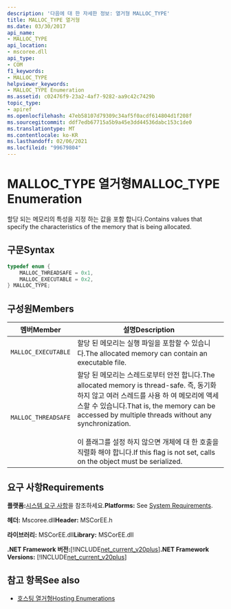 ```yaml
---
description: '다음에 대 한 자세한 정보: 열거형 MALLOC_TYPE'
title: MALLOC_TYPE 열거형
ms.date: 03/30/2017
api_name:
- MALLOC_TYPE
api_location:
- mscoree.dll
api_type:
- COM
f1_keywords:
- MALLOC_TYPE
helpviewer_keywords:
- MALLOC_TYPE Enumeration
ms.assetid: c02476f9-23a2-4af7-9282-aa9c42c7429b
topic_type:
- apiref
ms.openlocfilehash: 47eb58107d79309c34af5f0acdf614804d1f208f
ms.sourcegitcommit: ddf7edb67715a5b9a45e3dd44536dabc153c1de0
ms.translationtype: MT
ms.contentlocale: ko-KR
ms.lasthandoff: 02/06/2021
ms.locfileid: "99679804"
---
```

# <a name="malloc_type-enumeration"></a><span data-ttu-id="2d993-103">MALLOC_TYPE 열거형</span><span class="sxs-lookup"><span data-stu-id="2d993-103">MALLOC_TYPE Enumeration</span></span>

<span data-ttu-id="2d993-104">할당 되는 메모리의 특성을 지정 하는 값을 포함 합니다.</span><span class="sxs-lookup"><span data-stu-id="2d993-104">Contains values that specify the characteristics of the memory that is being allocated.</span></span>  
  
## <a name="syntax"></a><span data-ttu-id="2d993-105">구문</span><span class="sxs-lookup"><span data-stu-id="2d993-105">Syntax</span></span>  
  
```cpp  
typedef enum {  
    MALLOC_THREADSAFE = 0x1,  
    MALLOC_EXECUTABLE = 0x2,  
} MALLOC_TYPE;  
```  
  
## <a name="members"></a><span data-ttu-id="2d993-106">구성원</span><span class="sxs-lookup"><span data-stu-id="2d993-106">Members</span></span>  
  
|<span data-ttu-id="2d993-107">멤버</span><span class="sxs-lookup"><span data-stu-id="2d993-107">Member</span></span>|<span data-ttu-id="2d993-108">설명</span><span class="sxs-lookup"><span data-stu-id="2d993-108">Description</span></span>|  
|------------|-----------------|  
|`MALLOC_EXECUTABLE`|<span data-ttu-id="2d993-109">할당 된 메모리는 실행 파일을 포함할 수 있습니다.</span><span class="sxs-lookup"><span data-stu-id="2d993-109">The allocated memory can contain an executable file.</span></span>|  
|`MALLOC_THREADSAFE`|<span data-ttu-id="2d993-110">할당 된 메모리는 스레드로부터 안전 합니다.</span><span class="sxs-lookup"><span data-stu-id="2d993-110">The allocated memory is thread-safe.</span></span> <span data-ttu-id="2d993-111">즉, 동기화 하지 않고 여러 스레드를 사용 하 여 메모리에 액세스할 수 있습니다.</span><span class="sxs-lookup"><span data-stu-id="2d993-111">That is, the memory can be accessed by multiple threads without any synchronization.</span></span><br /><br /> <span data-ttu-id="2d993-112">이 플래그를 설정 하지 않으면 개체에 대 한 호출을 직렬화 해야 합니다.</span><span class="sxs-lookup"><span data-stu-id="2d993-112">If this flag is not set, calls on the object must be serialized.</span></span>|  
  
## <a name="requirements"></a><span data-ttu-id="2d993-113">요구 사항</span><span class="sxs-lookup"><span data-stu-id="2d993-113">Requirements</span></span>  

 <span data-ttu-id="2d993-114">**플랫폼:**[시스템 요구 사항](../../get-started/system-requirements.md)을 참조하세요.</span><span class="sxs-lookup"><span data-stu-id="2d993-114">**Platforms:** See [System Requirements](../../get-started/system-requirements.md).</span></span>  
  
 <span data-ttu-id="2d993-115">**헤더:** Mscoree.dll</span><span class="sxs-lookup"><span data-stu-id="2d993-115">**Header:** MSCorEE.h</span></span>  
  
 <span data-ttu-id="2d993-116">**라이브러리:** MSCorEE.dll</span><span class="sxs-lookup"><span data-stu-id="2d993-116">**Library:** MSCorEE.dll</span></span>  
  
 <span data-ttu-id="2d993-117">**.NET Framework 버전:**[!INCLUDE[net_current_v20plus](../../../../includes/net-current-v20plus-md.md)]</span><span class="sxs-lookup"><span data-stu-id="2d993-117">**.NET Framework Versions:** [!INCLUDE[net_current_v20plus](../../../../includes/net-current-v20plus-md.md)]</span></span>  
  
## <a name="see-also"></a><span data-ttu-id="2d993-118">참고 항목</span><span class="sxs-lookup"><span data-stu-id="2d993-118">See also</span></span>

- [<span data-ttu-id="2d993-119">호스팅 열거형</span><span class="sxs-lookup"><span data-stu-id="2d993-119">Hosting Enumerations</span></span>](hosting-enumerations.md)
